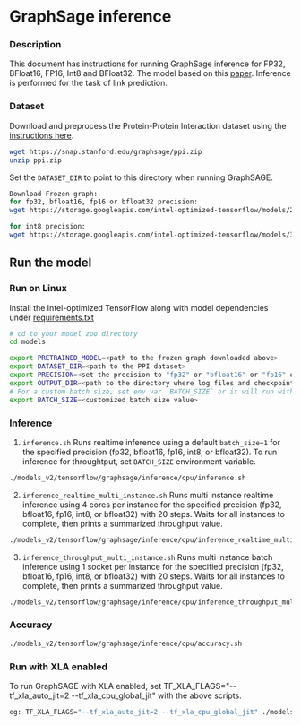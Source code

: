 <!--- 0. Title -->
# GraphSage inference

<!-- 10. Description -->

### Description
This document has instructions for running GraphSage inference for FP32, BFloat16, FP16, Int8 and BFloat32. The model based on this [paper](https://arxiv.org/pdf/1706.02216.pdf). Inference is performed for the task of link prediction.

### Dataset

Download and preprocess the Protein-Protein Interaction dataset using the [instructions here](https://snap.stanford.edu/graphsage/ppi.zip).
```bash
wget https://snap.stanford.edu/graphsage/ppi.zip
unzip ppi.zip
```

Set the `DATASET_DIR` to point to this directory when running GraphSAGE.

```bash
Download Frozen graph:
for fp32, bfloat16, fp16 or bfloat32 precision:
wget https://storage.googleapis.com/intel-optimized-tensorflow/models/2_12_0/graphsage_frozen_model.pb

for int8 precision:
wget https://storage.googleapis.com/intel-optimized-tensorflow/models/3_1/graphsage_int8.pb
```

## Run the model

### Run on Linux

Install the Intel-optimized TensorFlow along with model dependencies under [requirements.txt](/models_v2/tensorflow/graphsage/inference/cpu/requirements.txt)

```bash
# cd to your model zoo directory
cd models

export PRETRAINED_MODEL=<path to the frozen graph downloaded above>
export DATASET_DIR=<path to the PPI dataset>
export PRECISION=<set the precision to "fp32" or "bfloat16" or "fp16" or "int8" or "bfloat32">
export OUTPUT_DIR=<path to the directory where log files and checkpoints will be written>
# For a custom batch size, set env var `BATCH_SIZE` or it will run with a default value.
export BATCH_SIZE=<customized batch size value>
```

### Inference
1. `inference.sh`
Runs realtime inference using a default `batch_size=1` for the specified precision (fp32, bfloat16, fp16, int8, or bfloat32). To run inference for throughtput, set `BATCH_SIZE` environment variable.
```bash
./models_v2/tensorflow/graphsage/inference/cpu/inference.sh
```

2. `inference_realtime_multi_instance.sh`
Runs multi instance realtime inference using 4 cores per instance for the specified precision (fp32, bfloat16, fp16, int8, or bfloat32) with 20 steps. Waits for all instances to complete, then prints a summarized throughput value.
```bash
./models_v2/tensorflow/graphsage/inference/cpu/inference_realtime_multi_instance.sh
```

3. `inference_throughput_multi_instance.sh`
Runs multi instance batch inference using 1 socket per instance for the specified precision (fp32, bfloat16, fp16, int8, or bfloat32) with 20 steps. Waits for all instances to complete, then prints a summarized throughput value.
```bash
./models_v2/tensorflow/graphsage/inference/cpu/inference_throughput_multi_instance.sh
```

### Accuracy
```bash
./models_v2/tensorflow/graphsage/inference/cpu/accuracy.sh
```

### Run with XLA enabled
To run GraphSAGE with XLA enabled, set TF_XLA_FLAGS="--tf_xla_auto_jit=2 --tf_xla_cpu_global_jit" with the above scripts.
```bash
eg: TF_XLA_FLAGS="--tf_xla_auto_jit=2 --tf_xla_cpu_global_jit" ./models_v2/tensorflow/graphsage/inference/cpu/inference.sh
```
